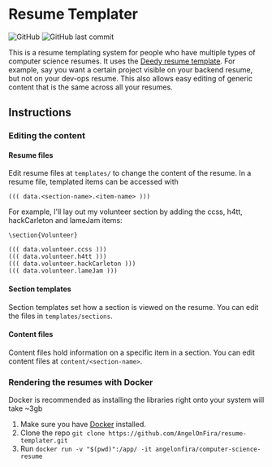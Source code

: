 # Resume Templater

![GitHub](https://img.shields.io/github/license/angelonfira/resume-templater)
![GitHub last commit](https://img.shields.io/github/last-commit/angelonfira/resume-templater)

This is a resume templating system for people who have multiple types of computer science resumes. It uses the [Deedy resume template](https://github.com/deedy/Deedy-Resume). For example, say you want a certain project visible on your backend resume, but not on your dev-ops resume. This also allows easy editing of generic content that is the same across all your resumes.

## Instructions

### Editing the content

#### Resume files

Edit resume files at `templates/` to change the content of the resume. In a resume file, templated items can be accessed with 

`((( data.<section-name>.<item-name> )))`

For example, I'll lay out my volunteer section by adding the ccss, h4tt, hackCarleton and lameJam items:

```
\section{Volunteer}

((( data.volunteer.ccss )))
((( data.volunteer.h4tt )))
((( data.volunteer.hackCarleton )))
((( data.volunteer.lameJam )))
```

#### Section templates

Section templates set how a section is viewed on the resume. You can edit the files in `templates/sections`.

#### Content files

Content files hold information on a specific item in a section. You can edit content files at `content/<section-name>`.

### Rendering the resumes with Docker
Docker is recommended as installing the libraries right onto your system will take ~3gb

1. Make sure you have [Docker](https://docs.docker.com/install/) installed.
2. Clone the repo
`git clone https://github.com/AngelOnFira/resume-templater.git`
2. Run `docker run -v "$(pwd)":/app/ -it angelonfira/computer-science-resume`